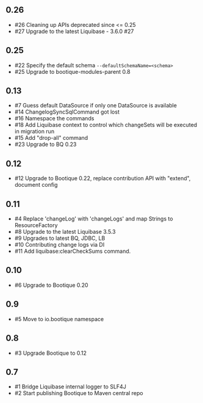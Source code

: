 ## 0.26

* #26 Cleaning up APIs deprecated since <= 0.25
* #27 Upgrade to the latest Liquibase - 3.6.0 #27

## 0.25

* #22 Specify the default schema `--defaultSchemaName=<schema>` 
* #25 Upgrade to bootique-modules-parent 0.8

## 0.13

* #7 Guess default DataSource if only one DataSource is available
* #14 ChangelogSyncSqlCommand got lost
* #16 Namespace the commands 
* #18 Add Liquibase context to control which changeSets will be executed in migration run 
* #15 Add "drop-all" command
* #23 Upgrade to BQ 0.23 

## 0.12

* #12 Upgrade to Bootique 0.22, replace contribution API with "extend", document config

## 0.11

* #4 Replace 'changeLog' with 'changeLogs' and map Strings to ResourceFactory
* #8 Upgrade to the latest Liquibase 3.5.3
* #9 Upgrades to latest BQ, JDBC, LB
* #10 Contributing change logs via DI
* #11 Add liquibase:clearCheckSums command.

## 0.10

* #6  Upgrade to Bootique 0.20

## 0.9

* #5 Move to io.bootique namespace

## 0.8

* #3 Upgrade Bootique to 0.12

## 0.7

* #1 Bridge Liquibase internal logger to SLF4J
* #2 Start publishing Bootique to Maven central repo
